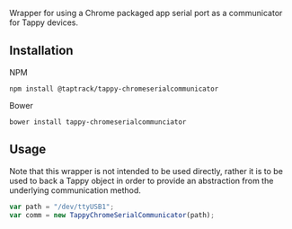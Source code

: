 Wrapper for using a Chrome packaged app serial port as a communicator
for Tappy devices.

## Installation
NPM
```
npm install @taptrack/tappy-chromeserialcommunicator
```

Bower
```
bower install tappy-chromeserialcommunciator
```

## Usage
Note that this wrapper is not intended to be used directly, rather
it is to be used to back a Tappy object in order to provide an 
abstraction from the underlying communication method.

```javascript
var path = "/dev/ttyUSB1";
var comm = new TappyChromeSerialCommunicator(path);
```
